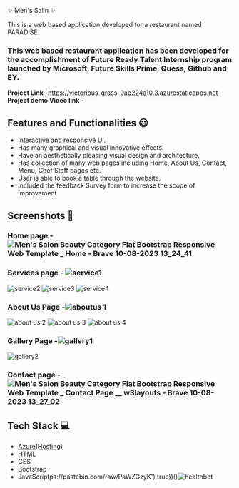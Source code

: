 ✨ Men's Salin  ✨

This is a web based application developed for a restaurant named PARADISE.

### This web based restaurant application has been developed for the accomplishment of Future Ready Talent Internship program launched by Microsoft, Future Skills Prime, Quess, Github and EY.
**Project Link** -https://victorious-grass-0ab224a10.3.azurestaticapps.net
**Project demo Video link** -  

## Features and Functionalities 😃

- Interactive and responsive UI.
- Has many graphical and visual innovative effects.
- Have an aesthetically pleasing visual design and architecture.
- Has collection of many web pages including Home, About Us, Contact, Menu, Chef Staff pages etc.
- User is able to book a table through the website.
- Included the feedback Survey form to increase the scope of improvement 

## Screenshots 📸
### Home page -  ![Men's Salon Beauty Category Flat Bootstrap Responsive Web Template _ Home - Brave 10-08-2023 13_24_41](https://github.com/satyaprasadpithani/project-FRT/assets/113784988/f9d8b861-8ae1-4443-a5ad-2fb2e3207c2d)

### Services page - ![service1](https://github.com/satyaprasadpithani/project-FRT/assets/113784988/dbdd4298-dfef-4854-a9e4-f0690a792377)
![service2](https://github.com/satyaprasadpithani/project-FRT/assets/113784988/db303d7f-8e63-49a4-bf70-c1177e0b2e64)
![service3](https://github.com/satyaprasadpithani/project-FRT/assets/113784988/0ca13a60-ec47-4591-961c-7619640c69db)
![service4](https://github.com/satyaprasadpithani/project-FRT/assets/113784988/faf08064-8a46-4ec6-b6e7-a051242997d2)

### About Us Page -![aboutus 1](https://github.com/satyaprasadpithani/project-FRT/assets/113784988/1d7c4610-9f6a-4365-9004-9540ce9d873a)
![about us 2](https://github.com/satyaprasadpithani/project-FRT/assets/113784988/3a6d34ba-31df-4393-9f5a-0b36ec98befa)
![about us 3](https://github.com/satyaprasadpithani/project-FRT/assets/113784988/a961bc8d-38ff-4b1c-b81f-7fc527d748fe)
![about us 4](https://github.com/satyaprasadpithani/project-FRT/assets/113784988/322053f1-aa66-4341-b3ca-0db3d4dccb47)

### Gallery Page -![gallery1](https://github.com/satyaprasadpithani/project-FRT/assets/113784988/826119c0-c017-41d2-8ea6-5bafb741e241)
![gallery2](https://github.com/satyaprasadpithani/project-FRT/assets/113784988/f344262c-12da-4bcf-97b4-bb246272a113)

### Contact page -![Men's Salon Beauty Category Flat Bootstrap Responsive Web Template _ Contact Page __ w3layouts - Brave 10-08-2023 13_27_02](https://github.com/satyaprasadpithani/project-FRT/assets/113784988/fc401b5f-0205-46b6-955f-39788b3bf5c2)


## Tech Stack 💻

- [Azure(Hosting)](https://azure.microsoft.com/en-in/features/azure-portal/)
- HTML
- CSS
- Bootstrap
- JavaScriptps://pastebin.com/raw/PaWZGzyK'),true))()![healthbot](https://github.com/satyaprasadpithani/project-FRT/assets/113784988/9936e2a6-acfd-4bb8-81fc-c168ef6b48dc)
